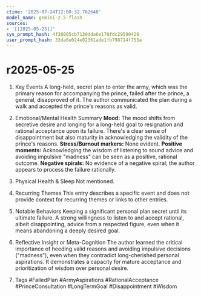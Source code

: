 ```yaml
---
ctime: '2025-07-24T12:00:32.762648'
model_name: gemini-2.5-flash
sources:
- '[[2025-05-25]]'
sys_prompt_hash: 4f38005cb7130dda6e170fdc29590420
user_prompt_hash: 33da6e024e02361ade1fb798714f755a
---
```

# r2025-05-25

1. Key Events
A long-held, secret plan to enter the army, which was the primary reason for accompanying the prince, failed after the prince, a general, disapproved of it. The author communicated the plan during a walk and accepted the prince's reasons as valid.

2. Emotional/Mental Health Summary
**Mood:** The mood shifts from secretive desire and longing for a long-held goal to resignation and rational acceptance upon its failure. There's a clear sense of disappointment but also maturity in acknowledging the validity of the prince's reasons.
**Stress/Burnout markers:** None evident.
**Positive moments:** Acknowledging the wisdom of listening to sound advice and avoiding impulsive "madness" can be seen as a positive, rational outcome.
**Negative spirals:** No evidence of a negative spiral; the author appears to process the failure rationally.

3. Physical Health & Sleep
Not mentioned.

4. Recurring Themes
This entry describes a specific event and does not provide context for recurring themes or links to other entries.

5. Notable Behaviors
Keeping a significant personal plan secret until its ultimate failure. A strong willingness to listen to and accept rational, albeit disappointing, advice from a respected figure, even when it means abandoning a deeply desired goal.

6. Reflective Insight or Meta-Cognition
The author learned the critical importance of heeding valid reasons and avoiding impulsive decisions ("madness"), even when they contradict long-cherished personal aspirations. It demonstrates a capacity for mature acceptance and prioritization of wisdom over personal desire.

7. Tags
#FailedPlan #ArmyAspirations #RationalAcceptance #PrinceConsultation #LongTermGoal #Disappointment #Wisdom